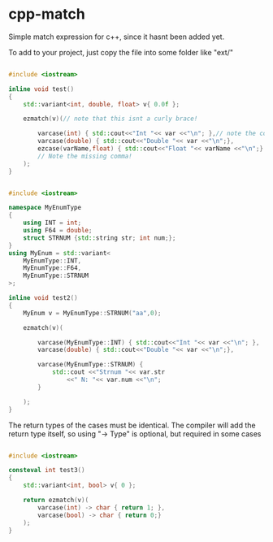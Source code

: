 # cpp-match
Simple match expression for c++, since it hasnt been added yet.

To add to your project, just copy the file into some folder like "ext/"

```cpp

#include <iostream>

inline void test()
{
	std::variant<int, double, float> v{ 0.0f };

	ezmatch(v)(// note that this isnt a curly brace!

		varcase(int) { std::cout<<"Int "<< var <<"\n"; },// note the comma
		varcase(double) { std::cout<<"Double "<< var <<"\n";},
		ezcase(varName,float) { std::cout<<"Float "<< varName <<"\n";}
		// Note the missing comma!
	);
}

```
```cpp

#include <iostream>

namespace MyEnumType
{
	using INT = int;
	using F64 = double;
	struct STRNUM {std::string str; int num;};
}
using MyEnum = std::variant<
	MyEnumType::INT,
	MyEnumType::F64,
	MyEnumType::STRNUM
>;

inline void test2()
{
	MyEnum v = MyEnumType::STRNUM("aa",0);

	ezmatch(v)(

		varcase(MyEnumType::INT) { std::cout<<"Int "<< var <<"\n"; },
		varcase(double) { std::cout<<"Double "<< var <<"\n";},

		varcase(MyEnumType::STRNUM) {
			std::cout <<"Strnum "<< var.str 
				<<" N: "<< var.num <<"\n";
		}

	);
}

```
The return types of the cases must be identical.
The compiler will add the return type itself, so using "-> Type" is optional, but required in some cases
```cpp

#include <iostream>

consteval int test3()
{
	std::variant<int, bool> v{ 0 };

	return ezmatch(v)(
		varcase(int) -> char { return 1; },
		varcase(bool) -> char { return 0;}
	);
}

```
